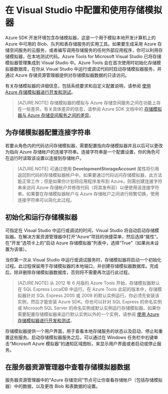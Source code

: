 <properties 
   pageTitle="在 Visual Studio 中配置和使用存储模拟器 | Azure"
   description="在 Visual Studio 中配置和使用存储模拟器"
   services="visual-studio-online"
   documentationCenter="na"
   authors="TomArcher"
   manager="douge"
   editor="" />
<tags 
   ms.service="storage"
   ms.date="04/18/2016"
   wacn.date="05/16/2016" />

# 在 Visual Studio 中配置和使用存储模拟器

Azure SDK 开发环境包含存储模拟器，这是一个用于模拟本地开发计算机上的 Azure 中可用的 Blob、队列和表存储服务的实用工具。如果要生成采用 Azure 存储空间服务的云服务，或者编写调用存储服务的任何外部应用程序，你可以利用存储模拟器，在本地测试代码。Azure Tools for Microsoft Visual Studio 已将存储模拟器管理集成到 Visual Studio 中。Azure Tools 会在首次使用时初始化存储模拟器数据库，在你从 Visual Studio 中运行或调试代码时启动存储模拟器服务，并通过 Azure 存储资源管理器提供对存储模拟器数据的只读访问。

有关存储模拟器的详细信息，包括系统要求和自定义配置说明，请参阅 [使用 Azure 存储模拟器进行开发和测试](/documentation/articles/storage-use-emulator/)。

>[AZURE.NOTE] 存储模拟器的模拟与 Azure 存储空间服务之间在功能上存在一些差异。有关具体差异的信息，请参阅 Azure SDK 文档中的 [存储模拟器与 Azure 存储空间服务之间的差异](/documentation/articles/storage-use-emulator)。

## 为存储模拟器配置连接字符串

若要从角色内的代码访问存储模拟器，需要配置指向存储模拟器并且以后可以更改为指向 Azure 存储帐户的连接字符串。连接字符串是一个配置设置，你的角色可在运行时读取该设置以连接到存储帐户。

>[AZURE.NOTE] 可通过使用 **DevelopmentStorageAccount** 属性将引用返回到代码的存储模拟器帐户中。如果要通过代码访问存储模拟器，此方法能正常工作；但是如果你计划将应用程序发布到 Azure，则需创建连接字符串来访问 Azure 存储帐户并修改代码（将其发布前）以便使用该连接字符串。如果要在存储模拟器帐户与 Azure 存储帐户之间进行频繁切换，使用连接字符串可以简化此过程。

## 初始化和运行存储模拟器

可指定在 Visual Studio 中运行或调试的时间，Visual Studio 将自动启动存储模拟器。在解决方案资源管理器中打开“Azure”项目的快捷菜单，然后选择“属性”。在“开发”选项卡上的“启动 Azure 存储模拟器”列表中，选择“True”（如果尚未设置为该值）。

当你第一次从 Visual Studio 中运行或调试服务时，存储模拟器将启动一个初始化过程。此过程保留用于存储模拟器的本地端口，并创建存储模拟器数据库。完成后，除非删除存储模拟器数据库，否则将不需要再次运行此过程。

>[AZURE.NOTE] 从 2012 年 6 月版的 Azure Tools 开始，存储模拟器默认在 SQL Express LocalDB 中运行。在 Azure Tools 此前的版本中，存储模拟器针对 SQL Express 2005 或 2008 的默认实例运行。你必须先安装该实例，然后才能安装 Azure SDK。你也可以针对 SQL Express 的命名实例或 Microsoft SQL Server 的命名实例或默认实例运行存储模拟器。如果你需要配置存储模拟器来运行默认实例以外的一个实例，请参阅 [使用 Azure 存储模拟器进行开发和测试](/documentation/articles/storage-use-emulator)。

存储模拟器提供一个用户界面，用于查看本地存储服务的状态以及启动、停止和重置这些服务。启动存储模拟器服务之后，可以通过在 Windows 任务栏中右键单击“Microsoft Azure 模拟器”的通知区域图标，来显示用户界面或者启动或停止服务。

## 在服务器资源管理器中查看存储模拟器数据

服务器资源管理器中的“Azure 存储空间”节点可让你查看存储帐户（包括存储模拟器）中的数据，以及更改 Blob 和表数据的设置。

<!---HONumber=Mooncake_0509_2016-->